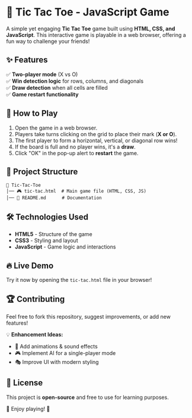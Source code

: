 
# 🎯 Tic Tac Toe - JavaScript Game  

A simple yet engaging **Tic Tac Toe** game built using **HTML, CSS, and JavaScript**. This interactive game is playable in a web browser, offering a fun way to challenge your friends!  

## ✨ Features  

✅ **Two-player mode** (X vs O)  
✅ **Win detection logic** for rows, columns, and diagonals  
✅ **Draw detection** when all cells are filled  
✅ **Game restart functionality**  

## 🚀 How to Play  

1. Open the game in a web browser.  
2. Players take turns clicking on the grid to place their mark (**X or O**).  
3. The first player to form a horizontal, vertical, or diagonal row wins!  
4. If the board is full and no player wins, it's a **draw**.  
5. Click "OK" in the pop-up alert to **restart** the game.  

## 📂 Project Structure  

```
📁 Tic-Tac-Toe
│── 🎮 tic-tac.html  # Main game file (HTML, CSS, JS)
│── 📜 README.md      # Documentation
```

## 🛠 Technologies Used  

- **HTML5** - Structure of the game  
- **CSS3** - Styling and layout  
- **JavaScript** - Game logic and interactions  

## 🔥 Live Demo  

Try it now by opening the `tic-tac.html` file in your browser!  

## 🏆 Contributing  

Feel free to fork this repository, suggest improvements, or add new features!  

💡 **Enhancement Ideas:**  
- 🎨 Add animations & sound effects  
- 🎮 Implement AI for a single-player mode  
- 🎭 Improve UI with modern styling  

## 📜 License  

This project is **open-source** and free to use for learning purposes.  

🚀 Enjoy playing! 🎉  

